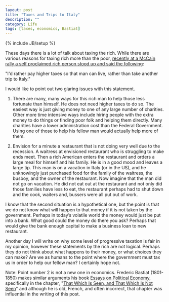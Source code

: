 ```yaml
---
layout: post
title: "Taxes and Trips to Italy"
description: ""
category: Life
tags: [taxes, economics, Bastiat]
---
```

{% include JB/setup %}

These days there is a lot of talk about taxing the rich. While there are various reasons for taxing rich more than the poor, [recently at a McCain rally a self proclaimed rich person stood up and said the following](http://www.kvoa.com/videos/mccain-faces-rowdy-crowd-in-tucson/):

"I'd rather pay higher taxes so that man can live, rather than take another trip to Italy."

I would like to point out two glaring issues with this statement.

1. There are many, many ways for this rich man to help those less fortunate than himself. He does not need higher taxes to do so. The easiest way is just giving money to one of any large number of charities. Other more time intensive ways include hiring people with the extra money to do things or finding poor folk and helping them directly. Many charities have a lower administration cost than the Federal Government. Using one of those to help his fellow man would actually help more of them.

2. Envision for a minute a restaurant that is not doing very well due to the recession. A waitress at envisioned restaurant who is struggling to make ends meet. Then a rich American enters the restaurant and orders a large meal for himself and his family. He is in a good mood and leaves a large tip. This man is on a vacation in Italy (or in the US), and he unknowingly just purchased food for the family of the waitress, the busboy, and the owner of the restaurant. Now imagine that the man did not go on vacation. He did not eat out at the restaurant and not only did those families have less to eat, the restaurant perhaps had to shut down and the cook, waiters and, bussers were all put out of work.

I know that the second situation is a hypothetical one, but the point is that we do not know what will happen to that money if it is not taken by the government. Perhaps in today’s volatile world the money would just be put into a bank. What good could the money do there you ask? Perhaps that would give the bank enough capital to make a business loan to new restaurant.

Another day I will write on why some level of progressive taxation is fair in my opinion, however these statements by the rich are not logical. Perhaps they do not think about what happens to their money, or what choices they can make? Are we as humans to the point where the government must tax us in order to help our fellow man? I certainly hope not.

Note: Point number 2 is not a new one in economics. Frederic Bastiat (1801-1850) makes similar arguments his book [Essays on Political Economy](http://www.gutenberg.org/files/15962/15962-h/15962-h.htm), specifically in the chapter, "[That Which Is Seen, and That Which Is Not Seen](http://www.gutenberg.org/files/15962/15962-h/15962-h.htm#e2)" and although he is old, French, and often incorrect, that chapter was influential in the writing of this post.